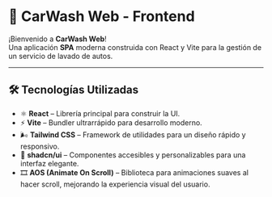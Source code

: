# 🚗 CarWash Web - Frontend

¡Bienvenido a **CarWash Web**!  
Una aplicación **SPA** moderna construida con React y Vite para la gestión de un servicio de lavado de autos.

---

## 🛠️ Tecnologías Utilizadas

- ⚛️ **React** – Librería principal para construir la UI.
- ⚡ **Vite** – Bundler ultrarrápido para desarrollo moderno.
- 🌬️ **Tailwind CSS** – Framework de utilidades para un diseño rápido y responsivo.
- 💅 **shadcn/ui** – Componentes accesibles y personalizables para una interfaz elegante.
- 🎞️ **AOS (Animate On Scroll)** – Biblioteca para animaciones suaves al hacer scroll, mejorando la experiencia visual del usuario.
